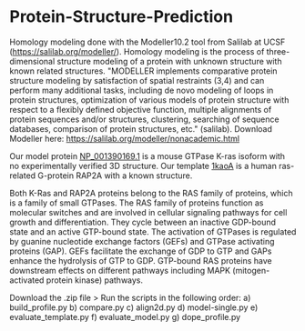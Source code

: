 # Protein-Structure-Prediction

Homology modeling done with the Modeller10.2 tool from Salilab at UCSF (https://salilab.org/modeller/). Homology modeling is the process of three-dimensional structure modeling of a protein with unknown structure with known related structures. "MODELLER implements comparative protein structure modeling by satisfaction of spatial restraints (3,4) and can perform many additional tasks, including de novo modeling of loops in protein structures, optimization of various models of protein structure with respect to a flexibly defined objective function, multiple alignments of protein sequences and/or structures, clustering, searching of sequence databases, comparison of protein structures, etc." (salilab). Download Modeller here: https://salilab.org/modeller/nonacademic.html


Our model protein [NP_001390169.1](https://www.ncbi.nlm.nih.gov/protein/NP_001390169.1/) is a mouse GTPase K-ras isoform with no experimentally verified 3D structure. Our template [1kaoA](https://www.rcsb.org/structure/1kao) is a human ras-related G-protein RAP2A with a known structure.

Both K-Ras and RAP2A proteins belong to the RAS family of proteins, which is a family of small GTPases. The RAS family of proteins function as molecular switches and are involved in cellular signaling pathways for cell growth and differentiation. They cycle between an inactive GDP-bound state and an active GTP-bound state. The activation of GTPases is regulated by guanine nucleotide exchange factors (GEFs) and GTPase activating proteins (GAP). GEFs facilitate the exchange of GDP to GTP and GAPs enhance the hydrolysis of GTP to GDP. GTP-bound RAS proteins have downstream effects on different pathways including MAPK (mitogen-activated protein kinase) pathways.

Download the .zip file > Run the scripts in the following order: a) build_profile.py b) compare.py c) align2d.py d) model-single.py e) evaluate_template.py f) evaluate_model.py g) dope_profile.py
